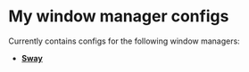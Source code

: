 # <h1>My window manager configs</h1>

Сurrently contains configs for the following window managers:

* **[Sway](https://github.com/Sunderland93/dotfiles/tree/master/Sway)**
